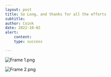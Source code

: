```yaml
---
layout: post
title: So Long, and thanks for all the efforts
subtitle: 
author: Coink
date: 2022-10-02
alert: 
    content: 
    type: success

---
```


![Frame 1.png](https://s2.loli.net/2022/10/03/tTmRlqvkBPoLpg9.png)

![Frame 2.png](https://s2.loli.net/2022/10/03/FSKerlZcPBH4vEf.png)
